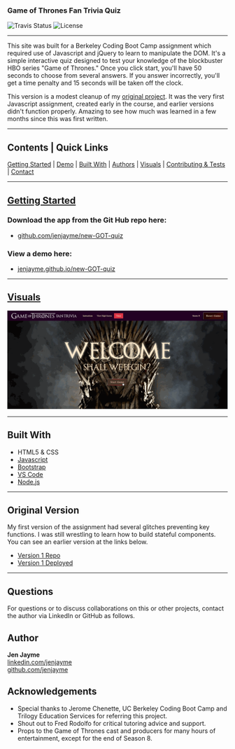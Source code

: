 ### Game of Thrones Fan Trivia Quiz

![Travis Status](https://img.shields.io/travis/:jenjayme/:new-GOT-quiz)
![License](https://img.shields.io/github/license/jenjayme/new-GOT-quiz)
<hr>

This site was built for a Berkeley Coding Boot Camp assignment which required use of Javascript and jQuery to learn to manipulate the DOM.  It's a simple interactive quiz designed to test your knowledge of the blockbuster HBO series "Game of Thrones."  Once you click start, you'll have 50 seconds to choose from several answers.  If you answer incorrectly, you'll get a time penalty and 15 seconds will be taken off the clock.  

This version is a modest cleanup of my [original project](#original).  It was the very first Javascript assignment, created early in the course, and earlier versions didn't function properly.  Amazing to see how much was learned in a few months since this was first written.

<hr>

## Contents | Quick Links
[Getting Started](#start)     |     [Demo](#demo)     |     [Built With](#built)     |     [Authors](#author)     |     [Visuals](#visuals)     |     [Contributing & Tests](Contributing.md)     |     [Contact](#contact)

<hr>

## [Getting Started](#start)

### Download the app from the Git Hub repo here:
* [github.com/jenjayme/new-GOT-quiz](https://github.com/jenjayme/new-GOT-quiz)

### <a id="demo">View a demo here:</a> 
* [jenjayme.github.io/new-GOT-quiz](https://jenjayme.github.io/new-GOT-quiz/#demo)
<hr>

## [Visuals](#visuals)


![Example Gif](./example.gif)

<hr>

## <a id="built">Built With</a>
* HTML5 & CSS
* [Javascript](https://www.javascript.com/)
* [Bootstrap](https://getbootstrap.com/)
* [VS Code](https://code.visualstudio.com/)
* [Node.js](https://nodejs.org/)

<hr>

## <a id="original">Original Version</a>
My first version of the assignment had several glitches preventing key functions.  I was still wrestling to learn how to build stateful components.  You can see an earlier version at the links below. 
* [Version 1 Repo](https://github.com/JenJayme/quiz-game/)
* [Version 1 Deployed](https://jenjayme.github.io/quiz-game/)

<hr>

## <a id="contact">Questions</a>
For questions or to discuss collaborations on this or other projects, contact the author via LinkedIn or GitHub as follows.

## <a id="author">Author</a>

**Jen Jayme**<br>
[linkedin.com/jenjayme](https://www.linkedin.com/in/jenjayme)<br>
[github.com/jenjayme](https://github.com/JenJayme)


## Acknowledgements
* Special thanks to Jerome Chenette, UC Berkeley Coding Boot Camp and Trilogy Education Services for referring this project.
* Shout out to Fred Rodolfo for critical tutoring advice and support.
* Props to the Game of Thrones cast and producers for many hours of entertainment, except for the end of Season 8.